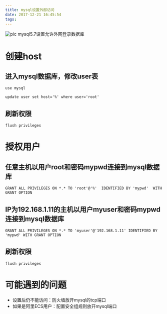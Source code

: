 ```yaml
---
title: mysql设置外部访问
date: 2017-12-21 16:45:54
tags:
---
```

![pic](http://s1.wailian.download/2018/01/18/3ce570ed091e852cd203a1e621362585d16831a072ccc-m7zSKp_fw658.jpg)
mysql5.7设置允许外网登录数据库

# 创建host

## 进入mysql数据库，修改user表

```
use mysql
```

```
update user set host='%' where user='root'
```

## 刷新权限
```
flush privileges
```

# 授权用户

## 任意主机以用户root和密码mypwd连接到mysql数据库

```
GRANT ALL PRIVILEGES ON *.* TO 'root'@'%'  IDENTIFIED BY 'mypwd'  WITH GRANT OPTION
```

## IP为192.168.1.11的主机以用户myuser和密码mypwd连接到mysql数据库

```
GRANT ALL PRIVILEGES ON *.* TO 'myuser'@'192.168.1.11' IDENTIFIED BY 'mypwd' WITH GRANT OPTION
```

## 刷新权限
```
flush privileges
```

# 可能遇到的问题

- 设置后仍不能访问：防火墙放开mysql的tcp端口
- 如果是阿里ECS用户：配置安全组规则放开mysql端口
